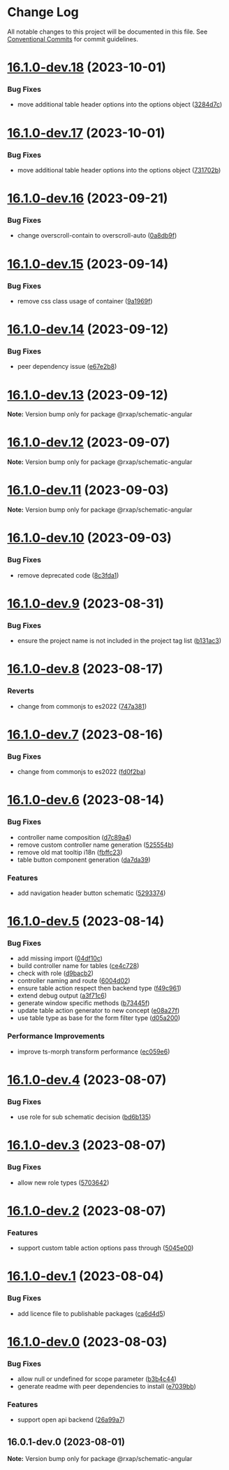 # Change Log

All notable changes to this project will be documented in this file.
See [Conventional Commits](https://conventionalcommits.org) for commit guidelines.

# [16.1.0-dev.18](https://gitlab.com/rxap/packages/compare/@rxap/schematic-angular@16.1.0-dev.17...@rxap/schematic-angular@16.1.0-dev.18) (2023-10-01)

### Bug Fixes

- move additional table header options into the options object ([3284d7c](https://gitlab.com/rxap/packages/commit/3284d7cd7aba7ae41255bd2bcd8b9dd6c37f92f6))

# [16.1.0-dev.17](https://gitlab.com/rxap/packages/compare/@rxap/schematic-angular@16.1.0-dev.16...@rxap/schematic-angular@16.1.0-dev.17) (2023-10-01)

### Bug Fixes

- move additional table header options into the options object ([731702b](https://gitlab.com/rxap/packages/commit/731702baac87997ebce3248c68d48ed083fa138f))

# [16.1.0-dev.16](https://gitlab.com/rxap/packages/compare/@rxap/schematic-angular@16.1.0-dev.15...@rxap/schematic-angular@16.1.0-dev.16) (2023-09-21)

### Bug Fixes

- change overscroll-contain to overscroll-auto ([0a8db9f](https://gitlab.com/rxap/packages/commit/0a8db9ff3d131b98d207ad40aef411927ebdc837))

# [16.1.0-dev.15](https://gitlab.com/rxap/packages/compare/@rxap/schematic-angular@16.1.0-dev.14...@rxap/schematic-angular@16.1.0-dev.15) (2023-09-14)

### Bug Fixes

- remove css class usage of container ([9a1969f](https://gitlab.com/rxap/packages/commit/9a1969f8748a08d6d948f9e7d4f4b511c1349352))

# [16.1.0-dev.14](https://gitlab.com/rxap/packages/compare/@rxap/schematic-angular@16.1.0-dev.13...@rxap/schematic-angular@16.1.0-dev.14) (2023-09-12)

### Bug Fixes

- peer dependency issue ([e67e2b8](https://gitlab.com/rxap/packages/commit/e67e2b8eb884b598536d16c2c544a9ad9be5b53e))

# [16.1.0-dev.13](https://gitlab.com/rxap/packages/compare/@rxap/schematic-angular@16.1.0-dev.12...@rxap/schematic-angular@16.1.0-dev.13) (2023-09-12)

**Note:** Version bump only for package @rxap/schematic-angular

# [16.1.0-dev.12](https://gitlab.com/rxap/packages/compare/@rxap/schematic-angular@16.1.0-dev.11...@rxap/schematic-angular@16.1.0-dev.12) (2023-09-07)

**Note:** Version bump only for package @rxap/schematic-angular

# [16.1.0-dev.11](https://gitlab.com/rxap/packages/compare/@rxap/schematic-angular@16.1.0-dev.10...@rxap/schematic-angular@16.1.0-dev.11) (2023-09-03)

**Note:** Version bump only for package @rxap/schematic-angular

# [16.1.0-dev.10](https://gitlab.com/rxap/packages/compare/@rxap/schematic-angular@16.1.0-dev.9...@rxap/schematic-angular@16.1.0-dev.10) (2023-09-03)

### Bug Fixes

- remove deprecated code ([8c3fda1](https://gitlab.com/rxap/packages/commit/8c3fda114efa98adbdde8417f6a5d793b5db1f77))

# [16.1.0-dev.9](https://gitlab.com/rxap/packages/compare/@rxap/schematic-angular@16.1.0-dev.8...@rxap/schematic-angular@16.1.0-dev.9) (2023-08-31)

### Bug Fixes

- ensure the project name is not included in the project tag list ([b131ac3](https://gitlab.com/rxap/packages/commit/b131ac3bd92b3b8799d62f15bbd30a1997d7c753))

# [16.1.0-dev.8](https://gitlab.com/rxap/packages/compare/@rxap/schematic-angular@16.1.0-dev.7...@rxap/schematic-angular@16.1.0-dev.8) (2023-08-17)

### Reverts

- change from commonjs to es2022 ([747a381](https://gitlab.com/rxap/packages/commit/747a381a090f0a276cf363da61bb19ed0c9cb5b7))

# [16.1.0-dev.7](https://gitlab.com/rxap/packages/compare/@rxap/schematic-angular@16.1.0-dev.6...@rxap/schematic-angular@16.1.0-dev.7) (2023-08-16)

### Bug Fixes

- change from commonjs to es2022 ([fd0f2ba](https://gitlab.com/rxap/packages/commit/fd0f2bae24eae7c854e96f630076cd5598c30be6))

# [16.1.0-dev.6](https://gitlab.com/rxap/packages/compare/@rxap/schematic-angular@16.1.0-dev.5...@rxap/schematic-angular@16.1.0-dev.6) (2023-08-14)

### Bug Fixes

- controller name composition ([d7c89a4](https://gitlab.com/rxap/packages/commit/d7c89a41dd3bfa6ab599e1eded3a1f2be92828e7))
- remove custom controller name generation ([525554b](https://gitlab.com/rxap/packages/commit/525554b252be90339cec8a7d25845b08ae9a7b32))
- remove old mat tooltip i18n ([fbffc23](https://gitlab.com/rxap/packages/commit/fbffc23fc346b5f5b6636f2b2735e088763c437f))
- table button component generation ([da7da39](https://gitlab.com/rxap/packages/commit/da7da39788dda48d23d7befcdc8395201e5caafe))

### Features

- add navigation header button schematic ([5293374](https://gitlab.com/rxap/packages/commit/5293374546ce02201abe987dc1f1901c753d55ca))

# [16.1.0-dev.5](https://gitlab.com/rxap/packages/compare/@rxap/schematic-angular@16.1.0-dev.4...@rxap/schematic-angular@16.1.0-dev.5) (2023-08-14)

### Bug Fixes

- add missing import ([04df10c](https://gitlab.com/rxap/packages/commit/04df10c4fe7cac05a00793d565fdf5107fac91c8))
- build controller name for tables ([ce4c728](https://gitlab.com/rxap/packages/commit/ce4c728b941f9808d6d4dd7b1245ce4259acf823))
- check with role ([d9bacb2](https://gitlab.com/rxap/packages/commit/d9bacb27e94276a5e1860d89a201a02a9ee12634))
- controller naming and route ([6004d02](https://gitlab.com/rxap/packages/commit/6004d02890eb4d9b4d8369a9fa9b7726f7af28e2))
- ensure table action respect then backend type ([f49c961](https://gitlab.com/rxap/packages/commit/f49c96109a1c290945bb2d69ac06cf020cfc02d8))
- extend debug output ([a3f71c6](https://gitlab.com/rxap/packages/commit/a3f71c6a0380037642e72cd03a095d9127c9ee96))
- generate window specific methods ([b73445f](https://gitlab.com/rxap/packages/commit/b73445fce4f3d29b5942866461436b4c19ddefdb))
- update table action generator to new concept ([e08a27f](https://gitlab.com/rxap/packages/commit/e08a27fc9755eb25d695991234f8ec1d0770b176))
- use table type as base for the form filter type ([d05a200](https://gitlab.com/rxap/packages/commit/d05a200bf4c6e6734eecd7029139c3939dc67576))

### Performance Improvements

- improve ts-morph transform performance ([ec059e6](https://gitlab.com/rxap/packages/commit/ec059e68dd50aa89391d71cbcd453a45b2596439))

# [16.1.0-dev.4](https://gitlab.com/rxap/packages/compare/@rxap/schematic-angular@16.1.0-dev.3...@rxap/schematic-angular@16.1.0-dev.4) (2023-08-07)

### Bug Fixes

- use role for sub schematic decision ([bd6b135](https://gitlab.com/rxap/packages/commit/bd6b13584d17be6e2aec0d29e9e83b05bfa29d95))

# [16.1.0-dev.3](https://gitlab.com/rxap/packages/compare/@rxap/schematic-angular@16.1.0-dev.2...@rxap/schematic-angular@16.1.0-dev.3) (2023-08-07)

### Bug Fixes

- allow new role types ([5703642](https://gitlab.com/rxap/packages/commit/5703642f5f33659b7fe6d955ce46445090dbe1fd))

# [16.1.0-dev.2](https://gitlab.com/rxap/packages/compare/@rxap/schematic-angular@16.1.0-dev.1...@rxap/schematic-angular@16.1.0-dev.2) (2023-08-07)

### Features

- support custom table action options pass through ([5045e00](https://gitlab.com/rxap/packages/commit/5045e00e36f4434876e9a1ccec3328b81653137d))

# [16.1.0-dev.1](https://gitlab.com/rxap/packages/compare/@rxap/schematic-angular@16.1.0-dev.0...@rxap/schematic-angular@16.1.0-dev.1) (2023-08-04)

### Bug Fixes

- add licence file to publishable packages ([ca6d4d5](https://gitlab.com/rxap/packages/commit/ca6d4d509a743b89bad5ed7ae935d3007231705a))

# [16.1.0-dev.0](https://gitlab.com/rxap/packages/compare/@rxap/schematic-angular@16.0.1-dev.0...@rxap/schematic-angular@16.1.0-dev.0) (2023-08-03)

### Bug Fixes

- allow null or undefined for scope parameter ([b3b4c44](https://gitlab.com/rxap/packages/commit/b3b4c4440dc858ca5725555c67f09d5e900df3c4))
- generate readme with peer dependencies to install ([e7039bb](https://gitlab.com/rxap/packages/commit/e7039bb5e86ffeadfe7cc92d5fc71d32f8efb4fb))

### Features

- support open api backend ([26a99a7](https://gitlab.com/rxap/packages/commit/26a99a735f0fe8dd7ff73b2248c9d976e2019313))

## 16.0.1-dev.0 (2023-08-01)

**Note:** Version bump only for package @rxap/schematic-angular
